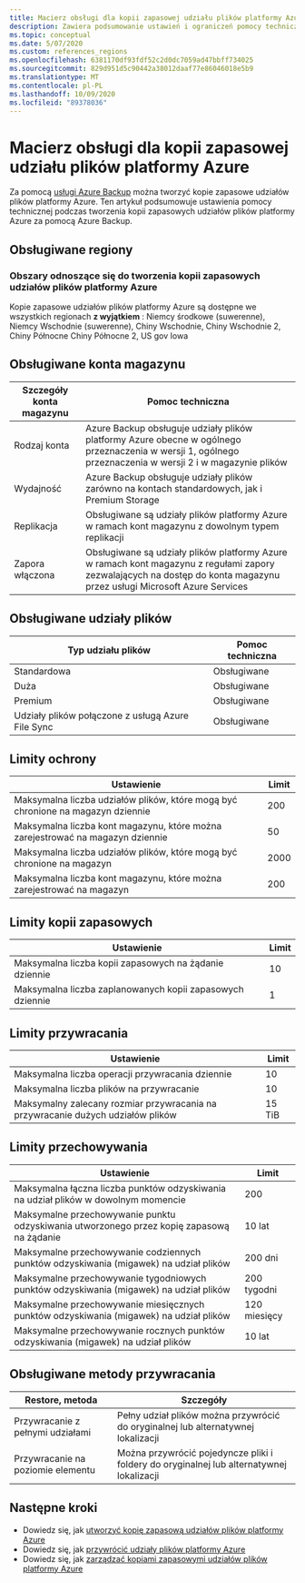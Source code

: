 ```yaml
---
title: Macierz obsługi dla kopii zapasowej udziału plików platformy Azure
description: Zawiera podsumowanie ustawień i ograniczeń pomocy technicznej podczas tworzenia kopii zapasowych udziałów plików platformy Azure.
ms.topic: conceptual
ms.date: 5/07/2020
ms.custom: references_regions
ms.openlocfilehash: 6381170df93fdf52c2d0dc7059ad47bbff734025
ms.sourcegitcommit: 829d951d5c90442a38012daaf77e86046018e5b9
ms.translationtype: MT
ms.contentlocale: pl-PL
ms.lasthandoff: 10/09/2020
ms.locfileid: "89378036"
---
```

# <a name="support-matrix-for-azure-file-share-backup"></a>Macierz obsługi dla kopii zapasowej udziału plików platformy Azure

Za pomocą [usługi Azure Backup](./backup-overview.md) można tworzyć kopie zapasowe udziałów plików platformy Azure. Ten artykuł podsumowuje ustawienia pomocy technicznej podczas tworzenia kopii zapasowych udziałów plików platformy Azure za pomocą Azure Backup.

## <a name="supported-regions"></a>Obsługiwane regiony

### <a name="ga-regions-for-azure-file-shares-backup"></a>Obszary odnoszące się do tworzenia kopii zapasowych udziałów plików platformy Azure

Kopie zapasowe udziałów plików platformy Azure są dostępne we wszystkich regionach **z wyjątkiem** : Niemcy środkowe (suwerenne), Niemcy Wschodnie (suwerenne), Chiny Wschodnie, Chiny Wschodnie 2, Chiny Północne Chiny Północne 2, US gov Iowa

## <a name="supported-storage-accounts"></a>Obsługiwane konta magazynu

| Szczegóły konta magazynu | Pomoc techniczna                                                      |
| ------------------------ | ------------------------------------------------------------ |
| Rodzaj konta            | Azure Backup obsługuje udziały plików platformy Azure obecne w ogólnego przeznaczenia w wersji 1, ogólnego przeznaczenia w wersji 2 i w magazynie plików |
| Wydajność              | Azure Backup obsługuje udziały plików zarówno na kontach standardowych, jak i Premium Storage |
| Replikacja              | Obsługiwane są udziały plików platformy Azure w ramach kont magazynu z dowolnym typem replikacji |
| Zapora włączona         | Obsługiwane są udziały plików platformy Azure w ramach kont magazynu z regułami zapory zezwalających na dostęp do konta magazynu przez usługi Microsoft Azure Services|

## <a name="supported-file-shares"></a>Obsługiwane udziały plików

| Typ udziału plików                                   | Pomoc techniczna   |
| -------------------------------------------------- | --------- |
| Standardowa                                           | Obsługiwane |
| Duża                                              | Obsługiwane |
| Premium                                            | Obsługiwane |
| Udziały plików połączone z usługą Azure File Sync | Obsługiwane |

## <a name="protection-limits"></a>Limity ochrony

| Ustawienie                                                      | Limit |
| ------------------------------------------------------------ | ----- |
| Maksymalna liczba udziałów plików, które mogą być chronione na magazyn dziennie| 200   |
| Maksymalna liczba kont magazynu, które można zarejestrować na magazyn dziennie | 50    |
| Maksymalna liczba udziałów plików, które mogą być chronione na magazyn | 2000   |
| Maksymalna liczba kont magazynu, które można zarejestrować na magazyn | 200   |

## <a name="backup-limits"></a>Limity kopii zapasowych

| Ustawienie                                      | Limit |
| -------------------------------------------- | ----- |
| Maksymalna liczba kopii zapasowych na żądanie dziennie | 10   |
| Maksymalna liczba zaplanowanych kopii zapasowych dziennie | 1     |

## <a name="restore-limits"></a>Limity przywracania

| Ustawienie                                                      | Limit   |
| ------------------------------------------------------------ | ------- |
| Maksymalna liczba operacji przywracania dziennie                           | 10      |
| Maksymalna liczba plików na przywracanie                         | 10      |
| Maksymalny zalecany rozmiar przywracania na przywracanie dużych udziałów plików | 15 TiB |

## <a name="retention-limits"></a>Limity przechowywania

| Ustawienie                                                      | Limit    |
| ------------------------------------------------------------ | -------- |
| Maksymalna łączna liczba punktów odzyskiwania na udział plików w dowolnym momencie | 200      |
| Maksymalne przechowywanie punktu odzyskiwania utworzonego przez kopię zapasową na żądanie | 10 lat |
| Maksymalne przechowywanie codziennych punktów odzyskiwania (migawek) na udział plików| 200 dni |
| Maksymalne przechowywanie tygodniowych punktów odzyskiwania (migawek) na udział plików | 200 tygodni |
| Maksymalne przechowywanie miesięcznych punktów odzyskiwania (migawek) na udział plików | 120 miesięcy |
| Maksymalne przechowywanie rocznych punktów odzyskiwania (migawek) na udział plików | 10 lat |

## <a name="supported-restore-methods"></a>Obsługiwane metody przywracania

| Restore, metoda     | Szczegóły                                                      |
| ------------------ | ------------------------------------------------------------ |
| Przywracanie z pełnymi udziałami | Pełny udział plików można przywrócić do oryginalnej lub alternatywnej lokalizacji |
| Przywracanie na poziomie elementu | Można przywrócić pojedyncze pliki i foldery do oryginalnej lub alternatywnej lokalizacji |

## <a name="next-steps"></a>Następne kroki

* Dowiedz się, jak [utworzyć kopię zapasową udziałów plików platformy Azure](backup-afs.md)
* Dowiedz się, jak [przywrócić udziały plików platformy Azure](restore-afs.md)
* Dowiedz się, jak [zarządzać kopiami zapasowymi udziałów plików platformy Azure](manage-afs-backup.md)
